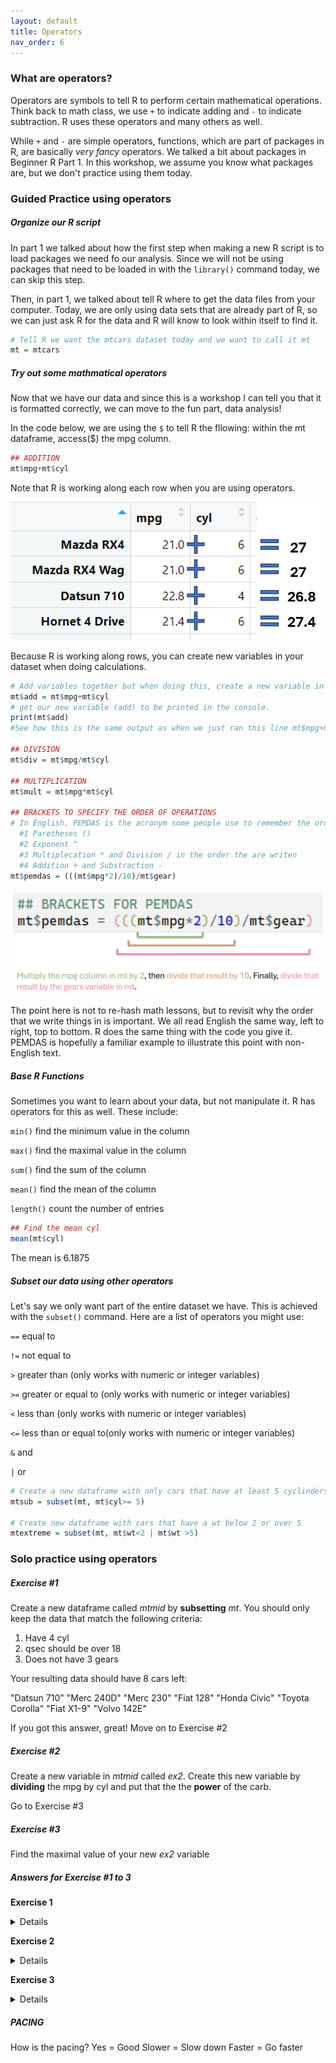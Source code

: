 ```yaml
---
layout: default
title: Operators
nav_order: 6
---
```


### What are operators?

Operators are symbols to tell R to perform certain mathematical operations. Think back to math class, we use `+` to indicate adding and `-` to indicate subtraction. R uses these operators and many others as well.

While `+` and `-` are simple operators, functions, which are part of packages in R, are basically *very fancy* operators. We talked a bit about packages in Beginner R Part 1. In this workshop, we assume you know what packages are, but we don't practice using them today.

### Guided Practice using operators

##### Organize our R script

In part 1 we talked about how the first step when making a new R script is to load packages we need fo our analysis. Since we will not be using packages that need to be loaded in with the `library()` command today, we can skip this step.

Then, in part 1, we talked about tell R where to get the data files from your computer. Today, we are only using data sets that are already part of R, so we can just ask R for the data and R will know to look within itself to find it.

``` r
# Tell R we want the mtcars dataset today and we want to call it mt
mt = mtcars
```

##### Try out some mathmatical operators

Now that we have our data and since this is a workshop I can tell you that it is formatted correctly, we can move to the fun part, data analysis!

In the code below, we are using the `$` to tell R the fllowing: within the mt dataframe, access($) the mpg column. 

``` r
## ADDITION 
mt$mpg+mt$cyl
```

Note that R is working along each row when you are using operators.

![](images/addition.png)

Because R is working along rows, you can create new variables in your dataset when doing calculations.

``` r
# Add variables together but when doing this, create a new variable in the mt dataset
mt$add = mt$mpg+mt$cyl
# get our new variable (add) to be printed in the console. 
print(mt$add)
#See how this is the same output as when we just ran this line mt$mpg+mt$cyl ?

## DIVISION
mt$div = mt$mpg/mt$cyl

## MULTIPLICATION
mt$mult = mt$mpg*mt$cyl

## BRACKETS TO SPECIFY THE ORDER OF OPERATIONS
# In English, PEMDAS is the acronym some people use to remember the order to calculate equations
  #1 Paretheses () 
  #2 Exponent ^ 
  #3 Multiplecation * and Division / in the order the are writen 
  #4 Addition + and Substraction - 
mt$pemdas = (((mt$mpg*2)/10)/mt$gear)
```

![](images/pemdas.png)

The point here is not to re-hash math lessons, but to revisit why the order that we write things in is important. We all read English the same way, left to right, top to bottom. R does the same thing with the code you give it. PEMDAS is hopefully a familiar example to illustrate this point with non-English text.

##### Base R Functions 

Sometimes you want to learn about your data, but not manipulate it. R has operators for this as well. These include:

`min()` find the minimum value in the column

`max()` find the maximal value in the column

`sum()` find the sum of the column

`mean()` find the mean of the column

`length()` count the number of entries

``` r
## Find the mean cyl
mean(mt$cyl)
```

The mean is 6.1875

##### Subset our data using other operators

Let's say we only want part of the entire dataset we have. This is achieved with the `subset()` command. Here are a list of operators you might use:

`==` equal to

`!=` not equal to

`>` greater than (only works with numeric or integer variables)

`>=` greater or equal to (only works with numeric or integer variables)

`<` less than (only works with numeric or integer variables)

`<=` less than or equal to(only works with numeric or integer variables)

`&` and

`|` or

``` r
# Create a new dataframe with only cars that have at least 5 cyclinders
mtsub = subset(mt, mt$cyl>= 5)

# Create new dataframe with cars that have a wt below 2 or over 5
mtextreme = subset(mt, mt$wt<2 | mt$wt >5)
```

### Solo practice using operators

##### Exercise #1

Create a new dataframe called *mtmid* by **subsetting** *mt*. You should only keep the data that match the following criteria:

1.  Have 4 cyl
2.  qsec should be over 18
3.  Does not have 3 gears

Your resulting data should have 8 cars left:

"Datsun 710" "Merc 240D" "Merc 230" "Fiat 128" "Honda Civic" "Toyota Corolla" "Fiat X1-9" "Volvo 142E"

If you got this answer, great! Move on to Exercise #2

##### Exercise #2

Create a new variable in *mtmid* called *ex2*. Create this new variable by **dividing** the mpg by cyl and put that the the **power** of the carb.

Go to Exercise #3

##### Exercise #3

Find the maximal value of your new *ex2* variable

##### Answers for Exercise #1 to 3

<strong> Exercise 1 </strong>
<details> 
  mtmid = subset(mt, mt$cyl==4 & mt$qsec >18 & mt$gear !=3)
</details>


<strong> Exercise 2 </strong>
<details> 
mtmid$ex2 = (mtmid$mpg/mtmid$cyl)^mtmid$carb
</details>


<strong>Exercise 3</strong>
<details> 
max(mtmid$ex2)
</details>

##### PACING
How is the pacing? 
Yes = Good
Slower = Slow down
Faster = Go faster
